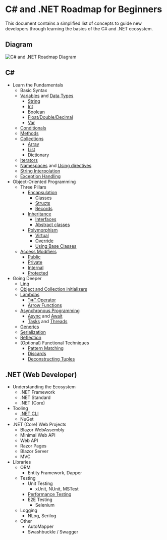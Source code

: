 # C# and .NET Roadmap for Beginners

This document contains a simplified list of concepts to guide new developers through learning the basics of the C# and .NET ecosystem.

## Diagram

![C# and .NET Roadmap Diagram](https://raw.githubusercontent.com/gridlocdev/dotnet-learning-roadmap/main/dotnet-developer-roadmap.drawio.svg)

## C#

- Learn the Fundamentals
  - Basic Syntax
  - [Variables](https://docs.microsoft.com/en-us/dotnet/csharp/language-reference/language-specification/variables) and [Data Types](https://docs.microsoft.com/en-us/dotnet/csharp/language-reference/builtin-types/built-in-types)
    - [String](https://docs.microsoft.com/en-us/dotnet/csharp/language-reference/builtin-types/reference-types)
    - [Int](https://docs.microsoft.com/en-us/dotnet/csharp/language-reference/builtin-types/integral-numeric-types)
    - [Boolean](https://docs.microsoft.com/en-us/dotnet/csharp/language-reference/builtin-types/bool)
    - [Float/Double/Decimal](https://docs.microsoft.com/en-us/dotnet/csharp/language-reference/builtin-types/floating-point-numeric-types)
    - [Var](https://docs.microsoft.com/en-us/dotnet/csharp/fundamentals/types/anonymous-types)
  - [Conditionals](https://docs.microsoft.com/en-us/dotnet/csharp/language-reference/statements/selection-statements)
  - [Methods](https://docs.microsoft.com/en-us/dotnet/csharp/methods)
  - [Collections](https://docs.microsoft.com/en-us/dotnet/csharp/programming-guide/concepts/collections)
    - [Array](https://docs.microsoft.com/en-us/dotnet/csharp/programming-guide/arrays/)
    - [List](https://docs.microsoft.com/en-us/dotnet/api/system.collections.generic.list-1)
    - [Dictionary](https://docs.microsoft.com/en-us/dotnet/api/system.collections.generic.dictionary-2)
  - [Iterators](https://docs.microsoft.com/en-us/dotnet/csharp/programming-guide/concepts/iterators)
  - [Namespaces](https://docs.microsoft.com/en-us/dotnet/csharp/fundamentals/types/namespaces) and [Using directives](https://docs.microsoft.com/en-us/dotnet/csharp/language-reference/keywords/using-directive)
  - [String Interpolation](https://docs.microsoft.com/en-us/dotnet/csharp/language-reference/tokens/interpolated)
  - [Exception Handling](https://docs.microsoft.com/en-us/dotnet/csharp/fundamentals/exceptions/exception-handling)
- Object-Oriented Programming
  - Three Pillars
    - [Encapsulation](https://docs.microsoft.com/en-us/dotnet/csharp/fundamentals/object-oriented/)
      - [Classes](https://docs.microsoft.com/en-us/dotnet/csharp/fundamentals/types/classes)
      - [Structs](https://docs.microsoft.com/en-us/dotnet/csharp/language-reference/builtin-types/struct)
      - [Records](https://docs.microsoft.com/en-us/dotnet/csharp/fundamentals/types/records)
    - [Inheritance](https://docs.microsoft.com/en-us/dotnet/csharp/fundamentals/object-oriented/inheritance)
      - [Interfaces](https://docs.microsoft.com/en-us/dotnet/csharp/fundamentals/types/interfaces)
      - [Abstract classes](https://docs.microsoft.com/en-us/dotnet/csharp/language-reference/keywords/abstract)
    - [Polymorphism](https://docs.microsoft.com/en-us/dotnet/csharp/fundamentals/object-oriented/polymorphism)
      - [Virtual](https://docs.microsoft.com/en-us/dotnet/csharp/language-reference/keywords/virtual)
      - [Override](https://docs.microsoft.com/en-us/dotnet/csharp/language-reference/keywords/override)
      - [Using Base Classes](https://docs.microsoft.com/en-us/dotnet/csharp/language-reference/keywords/base)
  - [Access Modifiers](https://docs.microsoft.com/en-us/dotnet/csharp/programming-guide/classes-and-structs/access-modifiers)
    - [Public](https://docs.microsoft.com/en-us/dotnet/csharp/language-reference/keywords/public)
    - [Private](https://docs.microsoft.com/en-us/dotnet/csharp/language-reference/keywords/private)
    - [Internal](https://docs.microsoft.com/en-us/dotnet/csharp/language-reference/keywords/internal)
    - [Protected](https://docs.microsoft.com/en-us/dotnet/csharp/language-reference/keywords/protected)
- Going Deeper
  - [Linq](https://docs.microsoft.com/en-us/dotnet/csharp/linq/)
  - [Object and Collection initializers](https://docs.microsoft.com/en-us/dotnet/csharp/programming-guide/classes-and-structs/object-and-collection-initializers)
  - [Lambdas](https://docs.microsoft.com/en-us/dotnet/csharp/language-reference/operators/lambda-expressions)
    - ["=>" Operator](https://docs.microsoft.com/en-us/dotnet/csharp/language-reference/operators/lambda-operator)
    - [Arrow Functions](https://docs.microsoft.com/en-us/dotnet/csharp/language-reference/operators/lambda-expressions)
  - [Asynchronous Programming](https://docs.microsoft.com/en-us/dotnet/csharp/programming-guide/concepts/async/)
    - [Async](https://docs.microsoft.com/en-us/dotnet/csharp/language-reference/keywords/async) and [Await](https://docs.microsoft.com/en-us/dotnet/csharp/language-reference/operators/await)
    - [Tasks](https://docs.microsoft.com/en-us/dotnet/csharp/programming-guide/concepts/async/) and [Threads](https://docs.microsoft.com/en-us/dotnet/standard/threading/using-threads-and-threading)
  - [Generics](https://docs.microsoft.com/en-us/dotnet/csharp/fundamentals/types/generics)
  - [Serialization](https://docs.microsoft.com/en-us/dotnet/csharp/programming-guide/concepts/serialization/)
  - [Reflection](https://docs.microsoft.com/en-us/dotnet/csharp/programming-guide/concepts/reflection)
  - (Optional) Functional Techniques
    - [Pattern Matching](https://docs.microsoft.com/en-us/dotnet/csharp/fundamentals/functional/pattern-matching)
    - [Discards](https://docs.microsoft.com/en-us/dotnet/csharp/fundamentals/functional/discards)
    - [Deconstructing Tuples](https://docs.microsoft.com/en-us/dotnet/csharp/fundamentals/functional/deconstruct)

## .NET (Web Developer)

- Understanding the Ecosystem
  - .NET Framework
  - .NET Standard
  - .NET (Core)
- Tooling
  - [.NET CLI](https://docs.microsoft.com/en-us/dotnet/core/tools/)
  - NuGet
- .NET (Core) Web Projects
  - Blazor WebAssembly
  - Minimal Web API
  - Web API
  - Razor Pages
  - Blazor Server
  - MVC
- Libraries
  - ORM
    - Entity Framework, Dapper
  - Testing
    - Unit Testing
      - xUnit, NUnit, MSTest
    - [Performance Testing](https://docs.microsoft.com/en-us/aspnet/core/test/load-tests?view=aspnetcore-6.0)
    - E2E Testing
      - Selenium
  - Logging
    - NLog, Serilog
  - Other
    - AutoMapper
    - Swashbuckle / Swagger
